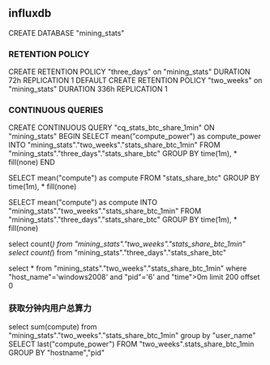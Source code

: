 ## influxdb 
CREATE DATABASE "mining_stats"

### RETENTION POLICY
CREATE RETENTION POLICY "three_days" on "mining_stats" DURATION 72h  REPLICATION 1 DEFAULT
CREATE RETENTION POLICY "two_weeks" on "mining_stats" DURATION 336h  REPLICATION 1


### CONTINUOUS QUERIES
CREATE CONTINUOUS QUERY "cq_stats_btc_share_1min" ON "mining_stats" BEGIN SELECT mean("compute_power") as compute_power INTO "mining_stats"."two_weeks"."stats_share_btc_1min" FROM "mining_stats"."three_days"."stats_share_btc" GROUP BY time(1m), * fill(none) END



SELECT mean("compute") as compute FROM "stats_share_btc" GROUP BY time(1m), * fill(none)


SELECT mean("compute") as compute INTO "mining_stats"."two_weeks"."stats_share_btc_1min" FROM "mining_stats"."three_days"."stats_share_btc" GROUP BY time(1m), * fill(none) 


select count(*) from "mining_stats"."two_weeks"."stats_share_btc_1min"
select count(*) from "mining_stats"."three_days"."stats_share_btc"

select * from "mining_stats"."two_weeks"."stats_share_btc_1min" where "host_name"='windows2008' and "pid"='6' and "time">0m limit 200  offset 0

### 获取分钟内用户总算力
select sum(compute) from "mining_stats"."two_weeks"."stats_share_btc_1min" group by "user_name"
SELECT last("compute_power") FROM "two_weeks".stats_share_btc_1min GROUP BY "hostname","pid"



